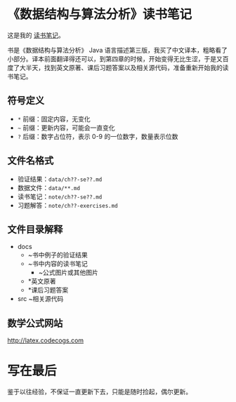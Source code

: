 # 《数据结构与算法分析》读书笔记
这是我的 [读书笔记](./docs/README.md)。

书是《数据结构与算法分析》 Java 语言描述第三版，我买了中文译本，粗略看了小部分。译本前面翻译得还可以，到第四章的时候，开始变得无比生涩，于是又百度了大半天，找到英文原著、课后习题答案以及相关源代码，准备重新开始我的读书笔记。

## 符号定义

- `*` 前缀：固定内容，无变化
- `~` 前缀：更新内容，可能会一直变化
- `?` 后缀：数字占位符，表示 0-9 的一位数字，数量表示位数

## 文件名格式

- 验证结果：`data/ch??-se??.md`
- 数据文件：`data/**.md`
- 读书笔记：`note/ch??-se??.md`
- 习题解答：`note/ch??-exercises.md`

## 文件目录解释

- docs
  - ~书中例子的验证结果
  - ~书中内容的读书笔记
    - ~公式图片或其他图片
  - *英文原著
  - *课后习题答案
- src ~相关源代码

## 数学公式网站

http://latex.codecogs.com

# 写在最后
鉴于以往经验，不保证一直更新下去，只能是随时捡起，偶尔更新。